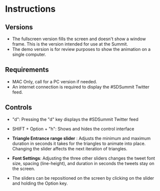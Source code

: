 # Instructions

## Versions
  - The fullscreen version fills the screen and doesn't show a window frame. This is the version intended for use at the Summit.
  - The demo version is for review purposes to show the animation on a single computer.

## Requirements
  - MAC Only, call for a PC version if needed.
  - An internet connection is required to display the #SDSummit Twitter feed.
  
## Controls
  - "d": Pressing the "d" key displays the #SDSummit Twitter feed
  
  - SHIFT + Option + "h": Shows and hides the control interface 
  - **Triangle Entrance range slider** : Adjusts the minimum and maximum duration in seconds it takes for the triangles to animate into place. Changing the slider affects the next iteration of triangles.
  - **Font Settings**: Adjusting the three other sliders changes the tweet font size, spacing (line-height), and duration in seconds the tweets stay on the screen.
  - The sliders can be repositioned on the screen by clicking on the slider and holding the Option key.
